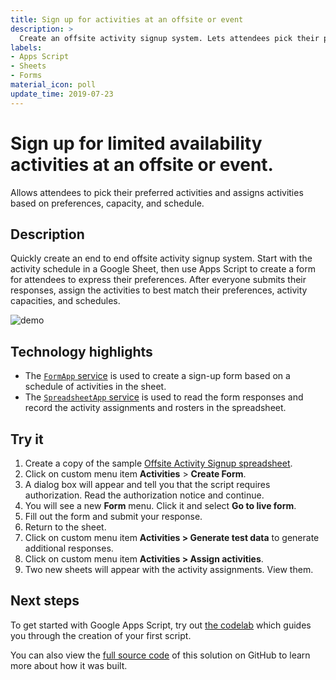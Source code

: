 ```yaml
---
title: Sign up for activities at an offsite or event
description: >
  Create an offsite activity signup system. Lets attendees pick their preferred activities via a form and fairly assigns them based on availability.
labels:
- Apps Script
- Sheets
- Forms
material_icon: poll
update_time: 2019-07-23
---
```


# Sign up for limited availability activities at an offsite or event.
 
Allows attendees to pick their preferred activities and assigns activities based on preferences, capacity, and schedule.

## Description

Quickly create an end to end offsite activity signup system. Start with the activity schedule in a Google Sheet, then
use Apps Script to create a form for attendees to express their preferences. After everyone submits their responses,
assign the activities to best match their preferences, activity capacities, and schedules.

![demo][screenshot]

## Technology highlights

- The [`FormApp` service][formapp-docs]
  is used to create a sign-up form based on a schedule of activities in the sheet.
- The [`SpreadsheetApp` service][spreadsheetapp-docs]
  is used to read the form responses and record the activity assignments and rosters
  in the spreadsheet.
  
## Try it

1. Create a copy of the sample [Offsite Activity Signup spreadsheet][sheet].
1. Click on custom menu item **Activities** > **Create Form**.
1. A dialog box will appear and tell you that the script requires authorization. Read the authorization notice
   and continue.
1. You will see a new **Form** menu. Click it and select **Go to live form**.
1. Fill out the form and submit your response.
1. Return to the sheet.
1. Click on custom menu item **Activities > Generate test data** to generate additional responses.
1. Click on custom menu item **Activities > Assign activities**.
1. Two new sheets will appear with the activity assignments. View them.

## Next steps

To get started with Google Apps Script, try out [the codelab][codelab]
which guides you through the creation of your first script.

You can also view the [full source code][github] of this solution on GitHub to
learn more about how it was built.

[screenshot]: https://cdn.jsdelivr.net/gh/gsuitedevs/solutions@master/offsite-activity-signup/screenshot.png
[sheet]: https://docs.google.com/spreadsheets/d/1oAY9-EclfLWcxpxGcyqA47Y_SBdxOvX0wffYUFFxjZY/copy
[codelab]: https://codelabs.developers.google.com/codelabs/apps-script-intro
[github]: https://github.com/gsuitedevs/solutions/blob/master/offsite-activity-signup
[formapp-docs]: https://developers.google.com/apps-script/reference/forms/form-app
[spreadsheetapp-docs]: https://developers.google.com/apps-script/reference/spreadsheet/spreadsheet-app
